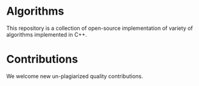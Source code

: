 # Algorithms

This repository is a collection of open-source implementation of variety of algorithms implemented in C++.

# Contributions

We welcome new un-plagiarized quality contributions.